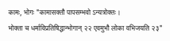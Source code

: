 कामः, भोगः						"कामासक्तौ पापसम्भवो ऽन्यत्रोक्तः।

भोक्ता च धर्माविप्रतिषिद्धान्भोगान् २२ एवमुभौ लोका वभिजयति २३"